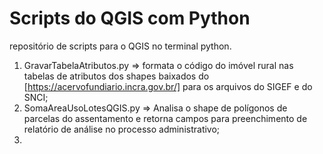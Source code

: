 # Scripts do QGIS com Python

repositório de scripts para o QGIS no terminal python.

1. GravarTabelaAtributos.py => formata o código do imóvel rural nas tabelas de atributos dos shapes baixados do [https://acervofundiario.incra.gov.br/] para os arquivos do SIGEF e do SNCI;
2. SomaAreaUsoLotesQGIS.py => Analisa o shape de polígonos de parcelas do assentamento e retorna campos para preenchimento de relatório de análise no processo administrativo;
3. 